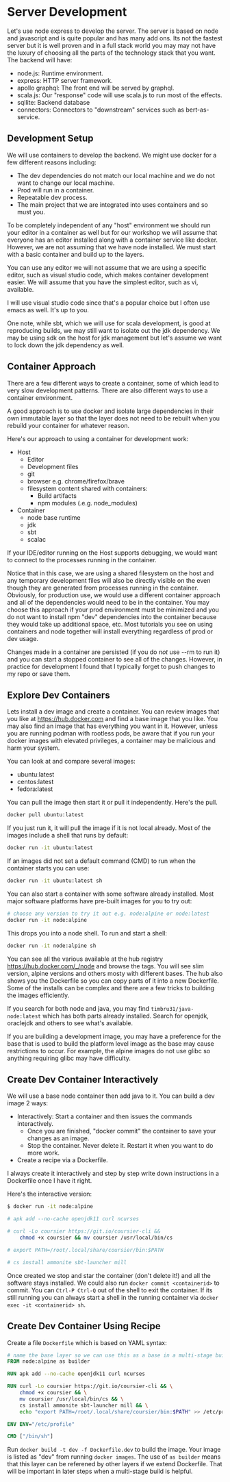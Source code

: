 # Server Development

Let's use node express to develop the server. The server is based on node and javascript and is quite popular and has many add ons. Its not the fastest server but it is well proven and in a full stack world you may may not have the luxury of choosing all the parts of the technology stack that you want. The backend will have:

* node.js: Runtime environment.
* express: HTTP server framework.
* apollo graphql: The front end will be served by graphql.
* scala.js: Our "response" code will use scala.js to run
most of the effects.
* sqllite: Backend database
* connectors: Connectors to "downstream" services such as bert-as-service.

## Development Setup

We will use containers to develop the backend. We might use docker for a few different reasons including:

* The dev dependencies do not match our local machine and
we do not want to change our local machine.
* Prod will run in a container. 
* Repeatable dev process.
* The main project that we are integrated into uses containers
and so must you.

To be completely independent of any "host" environment we should run your editor in a container as well but for our workshop we will assume that everyone has an editor installed along with a container service like docker. However, we are not assuming that we have node installed. We must start with a basic container and build up to the layers.

You can use any editor we will not assume that we are using a specific editor, such as visual studio code, which makes container development easier. We will assume that you have the simplest editor, such as vi, available.

I will use visual studio code since that's a popular choice but I often use emacs as well. It's up to you.

One note, while sbt, which we will use for scala development, is good at reproducing builds, we may still want to isolate out the jdk dependency. We may be using sdk on the host for jdk management but let's assume we want to lock down the jdk dependency as well.

## Container Approach

There are a few different ways to create a container, some of which lead to very slow development patterns. There are also different ways to use a container environment.

A good approach is to use docker and isolate large dependencies in their own immutable layer so that the layer does not need to be rebuilt when you rebuild your container for whatever reason.

Here's our approach to using a container for development work:

* Host
  * Editor
  * Development files
  * git
  * browser e.g. chrome/firefox/brave
  * filesystem content shared with containers:
    * Build artifacts
    * npm modules (.e.g. node_modules)
* Container
  * node base runtime
  * jdk
  * sbt
  * scalac

If your IDE/editor running on the Host supports debugging, we would
want to connect to the processes running in the container.

Notice that in this case, we are using a shared filesystem on the
host and any temporary development files will also be directly
visible on the even though they are generated from processes
running in the container. Obviously, for production use,
we would use a different container approach and all of the dependencies
would need to be in the container. You may choose this approach
if your prod environment must be minimized and you do not want
to install npm "dev" dependencies into the container because
they would take up additional space, etc. Most tutorials you see on
using containers and node together will install everything
regardless of prod or dev usage.

Changes made in a container are persisted (if you do *not* use
--rm to run it) and you can start a stopped container to see all
of the changes. However, in practice for development
I found that I typically forget to push changes to my repo or save
them.

## Explore Dev Containers

Lets install a dev image and create a container. You can review 
images that you like at https://hub.docker.com and find a base
image that you like. You may also find an image that has everything
you want in it. However, unless you are running podman with rootless
pods, be aware that if you run your docker images with elevated
privileges, a container may be malicious and harm your system.

You can look at and compare several images:

* ubuntu:latest
* centos:latest
* fedora:latest

You can pull the image then start it or pull it independently. Here's the pull.

```sh
docker pull ubuntu:latest
```

If you just run it, it will pull the image if it is not local already. Most of the images include a shell that runs by default:

```sh
docker run -it ubuntu:latest
```

If an images did not set a default command (CMD) to run when the container
starts you can use:

```sh
docker run -it ubuntu:latest sh
```

You can also start a container with some software already installed. Most
major software platforms have pre-built images for you to try out:

```sh
# choose any version to try it out e.g. node:alpine or node:latest 
docker run -it node:alpine
```

This drops you into a node shell. To run and start a shell:

```sh
docker run -it node:alpine sh
```

You can see all the various available at the hub registry https://hub.docker.com/_/node
and browse the tags. You will see slim version, alpine versions and others mosty with different bases. The hub also shows you the Dockerfile so you can copy parts of it into a new Dockerfile. Some of the installs can be complex and there are a few tricks to building the images efficiently.

If you search for both node and java, you may find `timbru31/java-node:latest` which has both parts already installed. Search for openjdk, oraclejdk and others to see what's available.

If you are building a development image, you may have a preference
for the base that is used to build the platform level image as the base may
cause restrictions to occur. For example, the alpine images do not use glibc
so anything requiring glibc may have difficulty.

## Create Dev Container Interactively

We will use a base node container then add java to it. You can build a dev image 2 ways:

* Interactively: Start a container and then issues the commands interactively.
  * Once you are finished, "docker commit" the container to save your changes as an image.
  * Stop the container. Never delete it. Restart it when you want to do more work.
* Create a recipe via a Dockerfile.

I always create it interactively and step by step write down instructions in a Dockerfile once I have it right.

Here's the interactive version:

```sh
$ docker run -it node:alpine

# apk add --no-cache openjdk11 curl ncurses

# curl -Lo coursier https://git.io/coursier-cli &&
    chmod +x coursier && mv coursier /usr/local/bin/cs

# export PATH=/root/.local/share/coursier/bin:$PATH

# cs install ammonite sbt-launcher mill
```

Once created we stop and star the container (don't delete it!) and all the software stays installed. We could also run `docker commit <containerid>` to commit. You can `Ctrl-P Ctrl-Q` out of the shell to exit the container. If its still running you can always start a shell in the running container via `docker exec -it <containerid> sh`.

## Create Dev Container Using Recipe

Create a file `Dockerfile` which is based on YAML syntax:

```dockerfile
# name the base layer so we can use this as a base in a multi-stage build later
FROM node:alpine as builder

RUN apk add --no-cache openjdk11 curl ncurses

RUN curl -Lo coursier https://git.io/coursier-cli && \
    chmod +x coursier && \
    mv coursier /usr/local/bin/cs && \
    cs install ammonite sbt-launcher mill && \
    echo "export PATH=/root/.local/share/coursier/bin:$PATH" >> /etc/profile 

ENV ENV="/etc/profile"

CMD ["/bin/sh"]
```

Run `docker build -t dev -f Dockerfile.dev` to build the image. Your image is listed as "dev" from running `docker images`. The use of `as builder` means that this layer can be referened by other layers if we extend Dockerfile. That will be important in later steps when a multi-stage build is helpful.

